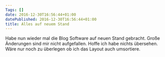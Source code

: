 ```yaml
---
Tags: []
date: 2016-12-30T16:56:44+01:00
datePublished: 2016-12-30T16:56:44+01:00
title: Alles auf neuem Stand
---
```

Habe nun wieder mal die Blog Software auf neuen Stand gebracht.  Große
Änderungen sind mir nicht aufgefallen.  Hoffe ich habe nichts
übersehen.  Wäre nur noch zu überlegen ob ich das Layout auch
umsortiere.

